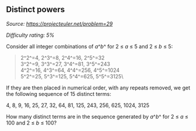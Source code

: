 Distinct powers
---------------

*Source: https://projecteuler.net/problem=29*


*Difficulty rating: 5%*

Consider all integer combinations of *a*^*b*^ for 2 ≤ *a* ≤ 5 and 2 ≤
*b* ≤ 5:

> 2^2^=4, 2^3^=8, 2^4^=16, 2^5^=32\
>  3^2^=9, 3^3^=27, 3^4^=81, 3^5^=243\
>  4^2^=16, 4^3^=64, 4^4^=256, 4^5^=1024\
>  5^2^=25, 5^3^=125, 5^4^=625, 5^5^=3125\

If they are then placed in numerical order, with any repeats removed, we
get the following sequence of 15 distinct terms:

4, 8, 9, 16, 25, 27, 32, 64, 81, 125, 243, 256, 625, 1024, 3125

How many distinct terms are in the sequence generated by *a*^*b*^ for 2
≤ *a* ≤ 100 and 2 ≤ *b* ≤ 100?
